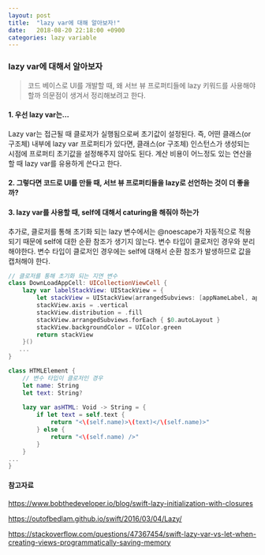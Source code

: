 ```yaml
---
layout: post
title:  "lazy var에 대해 알아보자!"
date:   2018-08-20 22:18:00 +0900
categories: lazy variable
---
```


### lazy var에 대해서 알아보자

> 코드 베이스로 UI를 개발할 때, 왜 서브 뷰 프로퍼티들에 lazy 키워드를 사용해야할까 의문점이 생겨서 정리해보려고 한다.

#### 1. 우선 lazy var는...

Lazy var는 접근될 때 클로저가 실행됨으로써 초기값이 설정된다. 즉, 어떤 클래스(or 구조체) 내부에 lazy var 프로퍼티가 있다면, 클래스(or 구조체) 인스턴스가 생성되는 시점에 프로퍼티 초기값을 설정해주지 않아도 된다. 계산 비용이 어느정도 있는 연산을 할 때 lazy var를 유용하게 쓴다고 한다.

#### 2. 그렇다면 코드로 UI를 만들 때, 서브 뷰 프로퍼티들을 lazy로 선언하는 것이 더 좋을까?

#### 3. lazy var를 사용할 때, self에 대해서 caturing을 해줘야 하는가

추가로, 클로저를 통해 초기화 되는 lazy 변수에서는 @noescape가 자동적으로 적용되기 때문에 self에 대한 순환 참조가 생기지 않는다. 변수 타입이 클로저인 경우와 분리해야한다. 변수 타입이 클로저인 경우에는 self에 대해서 순환 참조가 발생하므로 값을 캡처해야 한다.

```swift
// 클로저를 통해 초기화 되는 지연 변수
class DownLoadAppCell: UICollectionViewCell {
    lazy var labelStackView: UIStackView = {
        let stackView = UIStackView(arrangedSubviews: [appNameLabel, appSimpleCommentLabel])
        stackView.axis = .vertical
        stackView.distribution = .fill
        stackView.arrangedSubviews.forEach { $0.autoLayout }
        stackView.backgroundColor = UIColor.green
        return stackView
    }()
   ...
}
```

```swift
class HTMLElement {
    // 변수 타입이 클로저인 경우
    let name: String
    let text: String?
    
    lazy var asHTML: Void -> String = {
        if let text = self.text {
            return "<\(self.name)>\(text)</\(self.name)>"
        } else {
            return "<\(self.name) />"
        }
    }
...    
}
```
#### 참고자료

https://www.bobthedeveloper.io/blog/swift-lazy-initialization-with-closures

https://outofbedlam.github.io/swift/2016/03/04/Lazy/

https://stackoverflow.com/questions/47367454/swift-lazy-var-vs-let-when-creating-views-programmatically-saving-memory



